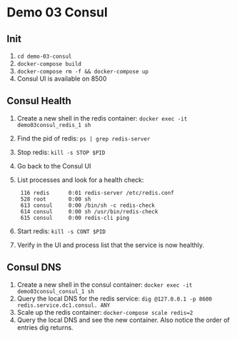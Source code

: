 Demo 03 Consul
==============

Init
----

1. `cd demo-03-consul`
2. `docker-compose build`
3. `docker-compose rm -f && docker-compose up`
4. Consul UI is available on 8500

Consul Health
-------------

1. Create a new shell in the redis container: `docker exec -it demo03consul_redis_1 sh`
2. Find the pid of redis: `ps | grep redis-server`
3. Stop redis: `kill -s STOP $PID`
4. Go back to the Consul UI
5. List processes and look for a health check:

        116 redis      0:01 redis-server /etc/redis.conf
        528 root       0:00 sh
        613 consul     0:00 /bin/sh -c redis-check
        614 consul     0:00 sh /usr/bin/redis-check
        615 consul     0:00 redis-cli ping

6. Start redis: `kill -s CONT $PID`
7. Verify in the UI and process list that the service is now healthly.

Consul DNS
----------

1. Create a new shell in the consul container: `docker exec -it demo03consul_consul_1 sh`
2. Query the local DNS for the redis service: `dig @127.0.0.1 -p 8600 redis.service.dc1.consul. ANY`
3. Scale up the redis container: `docker-compose scale redis=2`
4. Query the local DNS and see the new container. Also notice the order of entries dig returns.
